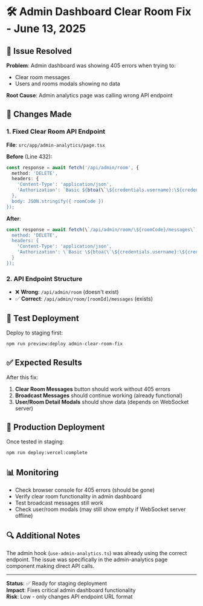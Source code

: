 # 🛠️ Admin Dashboard Clear Room Fix - June 13, 2025

## 🎯 Issue Resolved

**Problem**: Admin dashboard was showing 405 errors when trying to:
- Clear room messages
- Users and rooms modals showing no data

**Root Cause**: Admin analytics page was calling wrong API endpoint

## 🔧 Changes Made

### 1. Fixed Clear Room API Endpoint
**File**: `src/app/admin-analytics/page.tsx`

**Before** (Line 432):
```typescript
const response = await fetch('/api/admin/room', {
  method: 'DELETE',
  headers: {
    'Content-Type': 'application/json',
    'Authorization': `Basic ${btoa(\`\${credentials.username}:\${credentials.password}\`)}`
  },
  body: JSON.stringify({ roomCode })
});
```

**After**:
```typescript
const response = await fetch(\`/api/admin/room/\${roomCode}/messages\`, {
  method: 'DELETE',
  headers: {
    'Content-Type': 'application/json',
    'Authorization': \`Basic \${btoa(\`\${credentials.username}:\${credentials.password}\`)}\`
  }
});
```

### 2. API Endpoint Structure
- ❌ **Wrong**: `/api/admin/room` (doesn't exist)
- ✅ **Correct**: `/api/admin/room/[roomId]/messages` (exists)

## 🧪 Test Deployment

Deploy to staging first:
```bash
npm run preview:deploy admin-clear-room-fix
```

## ✅ Expected Results

After this fix:
1. **Clear Room Messages** button should work without 405 errors
2. **Broadcast Messages** should continue working (already functional)
3. **User/Room Detail Modals** should show data (depends on WebSocket server)

## 🚀 Production Deployment

Once tested in staging:
```bash
npm run deploy:vercel:complete
```

## 📊 Monitoring

- Check browser console for 405 errors (should be gone)
- Verify clear room functionality in admin dashboard
- Test broadcast messages still work
- Check user/room modals (may still show empty if WebSocket server offline)

## 🔍 Additional Notes

The admin hook (`use-admin-analytics.ts`) was already using the correct endpoint. The issue was specifically in the admin-analytics page component making direct API calls.

---
**Status**: ✅ Ready for staging deployment  
**Impact**: Fixes critical admin dashboard functionality  
**Risk**: Low - only changes API endpoint URL format
